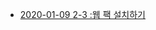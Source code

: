 

* [2020-01-09 2-3 :웹 팩 설치하기](https://github.com/LouiMinister/React_Zerocho_Lecture/blob/master/react-webgame/Today_I_Learned/2020-01-09%202-3%20:%EC%9B%B9%20%ED%8C%A9%20%EC%84%A4%EC%B9%98%ED%95%98%EA%B8%B0.md)
